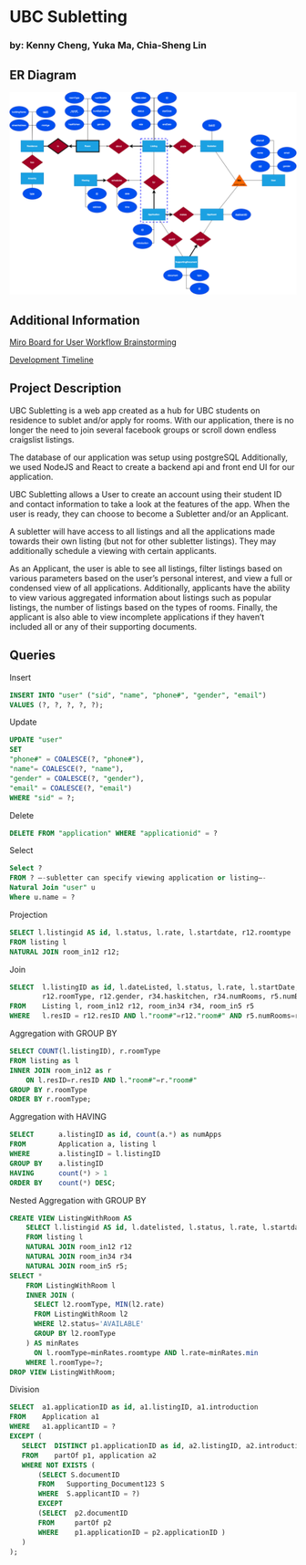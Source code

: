 # UBC Subletting
### by: Kenny Cheng, Yuka Ma, Chia-Sheng Lin

## ER Diagram
![ER Diagram](/Assets/ER_diagram.png)

## Additional Information
[Miro Board for User Workflow Brainstorming](https://miro.com/app/board/uXjVOi0cFyc=/?share_link_id=80064679319)

[Development Timeline](https://docs.google.com/document/d/1ZinlnnpGPXqVrynhi7kIM-f25zKBQPpT66qy30IJ35U/edit?usp=sharing)

## Project Description
UBC Subletting is a web app created as a hub for UBC students on residence to sublet and/or apply for rooms. With our application, there is no longer the need to join several facebook groups or scroll down endless craigslist listings. 

The database of our application was setup using postgreSQL Additionally, we used NodeJS and React to create a backend api and front end UI for our application.

UBC Subletting allows a User to create an account using their student ID and contact information to take a look at the features of the app. When the user is ready, they can choose to become a Subletter and/or an Applicant. 

A subletter will have access to all listings and all the applications made towards their own listing (but not for other subletter listings). They may additionally schedule a viewing with certain applicants. 

As an Applicant, the user is able to see all listings, filter listings based on various parameters based on the user’s personal interest, and view a full or condensed view of all applications. Additionally, applicants have the ability to view various aggregated information about listings such as popular listings, the number of listings based on the types of rooms. Finally, the applicant is also able to view incomplete applications if they haven’t included all or any of their supporting documents.


## Queries

Insert
```sql
INSERT INTO "user" ("sid", "name", "phone#", "gender", "email")
VALUES (?, ?, ?, ?, ?);
```

Update
```sql
UPDATE "user"
SET 
"phone#" = COALESCE(?, "phone#"), 
"name"= COALESCE(?, "name"),
"gender" = COALESCE(?, "gender"), 
"email" = COALESCE(?, "email")
WHERE "sid" = ?;
```

Delete
```sql
DELETE FROM "application" WHERE "applicationid" = ?
```

Select
```sql
Select ?
FROM ? –-subletter can specify viewing application or listing–-
Natural Join "user" u
Where u.name = ?
```

Projection
```sql
SELECT l.listingid AS id, l.status, l.rate, l.startdate, r12.roomtype
FROM listing l
NATURAL JOIN room_in12 r12;
```

Join
```sql
SELECT  l.listingID as id, l.dateListed, l.status, l.rate, l.startDate, l.endDate, 
        r12.roomType, r12.gender, r34.haskitchen, r34.numRooms, r5.numBathrooms
FROM    Listing l, room_in12 r12, room_in34 r34, room_in5 r5
WHERE   l.resID = r12.resID AND l."room#"=r12."room#" AND r5.numRooms=r34.numRooms AND r34.roomType=r12.roomType AND r12.gender=?;
```

Aggregation with GROUP BY
```sql
SELECT COUNT(l.listingID), r.roomType
FROM listing as l
INNER JOIN room_in12 as r 
	ON l.resID=r.resID AND l."room#"=r."room#"
GROUP BY r.roomType
ORDER BY r.roomType;
```

Aggregation with HAVING
```sql
SELECT      a.listingID as id, count(a.*) as numApps
FROM        Application a, listing l
WHERE       a.listingID = l.listingID
GROUP BY    a.listingID
HAVING      count(*) > 1
ORDER BY    count(*) DESC;
```

Nested Aggregation with GROUP BY
```sql
CREATE VIEW ListingWithRoom AS 
    SELECT l.listingid AS id, l.datelisted, l.status, l.rate, l.startdate, l.enddate, r12.roomtype, r12.gender, r34.haskitchen, r34.numRooms, r5.numBathrooms
    FROM listing l
    NATURAL JOIN room_in12 r12
    NATURAL JOIN room_in34 r34
    NATURAL JOIN room_in5 r5;
SELECT *
    FROM ListingWithRoom l
    INNER JOIN (
      SELECT l2.roomType, MIN(l2.rate)
      FROM ListingWithRoom l2
      WHERE l2.status='AVAILABLE'
      GROUP BY l2.roomType
    ) AS minRates
      ON l.roomType=minRates.roomtype AND l.rate=minRates.min
    WHERE l.roomType=?;
DROP VIEW ListingWithRoom;
```

Division
```sql
SELECT  a1.applicationID as id, a1.listingID, a1.introduction
FROM    Application a1
WHERE   a1.applicantID = ?
EXCEPT (
   SELECT  DISTINCT p1.applicationID as id, a2.listingID, a2.introduction
   FROM    partOf p1, application a2
   WHERE NOT EXISTS (
       (SELECT S.documentID
       FROM   Supporting_Document123 S
       WHERE  S.applicantID = ?)
       EXCEPT
       (SELECT  p2.documentID
       FROM     partOf p2
       WHERE    p1.applicationID = p2.applicationID )
   )
);
```




